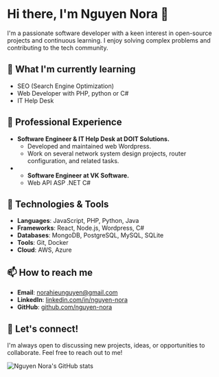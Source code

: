# Hi there, I'm Nguyen Nora 👋

I'm a passionate software developer with a keen interest in open-source projects and continuous learning. I enjoy solving complex problems and contributing to the tech community.

## 🌱 What I'm currently learning
- SEO (Search Engine Optimization)
- Web Developer with PHP, python or C#
- IT Help Desk


## 💼 Professional Experience
- **Software Engineer & IT Help Desk at DOIT Solutions.**
  - Developed and maintained web Wordpress.
  - Work on several network system design projects, router configuration, and related tasks.
- - **Software Engineer at VK Software.**
  - Web API ASP .NET C#

## 🔧 Technologies & Tools
- **Languages**: JavaScript, PHP, Python, Java
- **Frameworks**: React, Node.js, Wordpress, C#
- **Databases**: MongoDB, PostgreSQL, MySQL, SQLite
- **Tools**: Git, Docker
- **Cloud**: AWS, Azure

## 📫 How to reach me
- **Email**: norahieunguyen@gmail.com
- **LinkedIn**: [linkedin.com/in/nguyen-nora](https://linkedin.com/in/norahieunguyen)
- **GitHub**: [github.com/nguyen-nora](https://github.com/nguyen-nora)

## 💬 Let's connect!
I'm always open to discussing new projects, ideas, or opportunities to collaborate. Feel free to reach out to me!

![Nguyen Nora's GitHub stats](https://github-readme-stats.vercel.app/api?username=nguyen-nora&show_icons=true&theme=radical)
